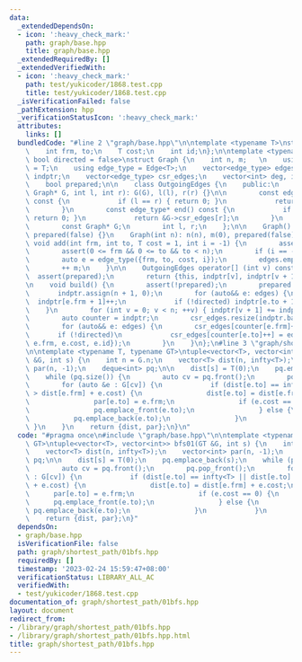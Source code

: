 ```yaml
---
data:
  _extendedDependsOn:
  - icon: ':heavy_check_mark:'
    path: graph/base.hpp
    title: graph/base.hpp
  _extendedRequiredBy: []
  _extendedVerifiedWith:
  - icon: ':heavy_check_mark:'
    path: test/yukicoder/1868.test.cpp
    title: test/yukicoder/1868.test.cpp
  _isVerificationFailed: false
  _pathExtension: hpp
  _verificationStatusIcon: ':heavy_check_mark:'
  attributes:
    links: []
  bundledCode: "#line 2 \"graph/base.hpp\"\n\ntemplate <typename T>\nstruct Edge {\n\
    \    int frm, to;\n    T cost;\n    int id;\n};\n\ntemplate <typename T = int,\
    \ bool directed = false>\nstruct Graph {\n    int n, m;   \n    using cost_type\
    \ = T;\n    using edge_type = Edge<T>;\n    vector<edge_type> edges;\n    vector<int>\
    \ indptr;\n    vector<edge_type> csr_edges;\n    vector<int> deg, indeg, outdeg;\n\
    \    bool prepared;\n\n    class OutgoingEdges {\n    public:\n        OutgoingEdges(const\
    \ Graph* G, int l, int r): G(G), l(l), r(r) {}\n\n        const edge_type* begin()\
    \ const {\n            if (l == r) { return 0; }\n            return &G->csr_edges[l];\n\
    \        }\n        const edge_type* end() const {\n            if (l == r) {\
    \ return 0; }\n            return &G->csr_edges[r];\n        }\n    \n    private:\n\
    \        const Graph* G;\n        int l, r;\n    };\n\n    Graph(): n(0), m(0),\
    \ prepared(false) {}\n    Graph(int n): n(n), m(0), prepared(false) {}\n\n   \
    \ void add(int frm, int to, T cost = 1, int i = -1) {\n        assert(!prepared);\n\
    \        assert(0 <= frm && 0 <= to && to < n);\n        if (i == -1) i = m;\n\
    \        auto e = edge_type({frm, to, cost, i});\n        edges.emplace_back(e);\n\
    \        ++ m;\n    }\n\n    OutgoingEdges operator[] (int v) const {\n      \
    \  assert(prepared);\n        return {this, indptr[v], indptr[v + 1]};\n    }\n\
    \n    void build() {\n        assert(!prepared);\n        prepared = true;\n \
    \       indptr.assign(n + 1, 0);\n        for (auto&& e: edges) {\n          \
    \  indptr[e.frm + 1]++;\n            if (!directed) indptr[e.to + 1]++;\n    \
    \    }\n        for (int v = 0; v < n; ++v) { indptr[v + 1] += indptr[v]; }\n\
    \        auto counter = indptr;\n        csr_edges.resize(indptr.back() + 1);\n\
    \        for (auto&& e: edges) {\n        csr_edges[counter[e.frm]++] = e;\n \
    \       if (!directed)\n            csr_edges[counter[e.to]++] = edge_type({e.to,\
    \ e.frm, e.cost, e.id});\n        }\n    }\n};\n#line 3 \"graph/shortest_path/01bfs.hpp\"\
    \n\ntemplate <typename T, typename GT>\ntuple<vector<T>, vector<int>> bfs01(GT\
    \ &G, int s) {\n    int n = G.n;\n    vector<T> dist(n, infty<T>);\n    vector<int>\
    \ par(n, -1);\n    deque<int> pq;\n\n    dist[s] = T(0);\n    pq.emplace_back(s);\n\
    \    while (pq.size()) {\n        auto cv = pq.front();\n        pq.pop_front();\n\
    \        for (auto &e : G[cv]) {\n            if (dist[e.to] == infty<T> || dist[e.to]\
    \ > dist[e.frm] + e.cost) {\n                dist[e.to] = dist[e.frm] + e.cost;\n\
    \                par[e.to] = e.frm;\n                if (e.cost == 0) {\n    \
    \                pq.emplace_front(e.to);\n                } else {\n         \
    \           pq.emplace_back(e.to);\n                }\n            }\n       \
    \ }\n    }\n    return {dist, par};\n}\n"
  code: "#pragma once\n#include \"graph/base.hpp\"\n\ntemplate <typename T, typename\
    \ GT>\ntuple<vector<T>, vector<int>> bfs01(GT &G, int s) {\n    int n = G.n;\n\
    \    vector<T> dist(n, infty<T>);\n    vector<int> par(n, -1);\n    deque<int>\
    \ pq;\n\n    dist[s] = T(0);\n    pq.emplace_back(s);\n    while (pq.size()) {\n\
    \        auto cv = pq.front();\n        pq.pop_front();\n        for (auto &e\
    \ : G[cv]) {\n            if (dist[e.to] == infty<T> || dist[e.to] > dist[e.frm]\
    \ + e.cost) {\n                dist[e.to] = dist[e.frm] + e.cost;\n          \
    \      par[e.to] = e.frm;\n                if (e.cost == 0) {\n              \
    \      pq.emplace_front(e.to);\n                } else {\n                   \
    \ pq.emplace_back(e.to);\n                }\n            }\n        }\n    }\n\
    \    return {dist, par};\n}"
  dependsOn:
  - graph/base.hpp
  isVerificationFile: false
  path: graph/shortest_path/01bfs.hpp
  requiredBy: []
  timestamp: '2023-02-24 15:59:47+08:00'
  verificationStatus: LIBRARY_ALL_AC
  verifiedWith:
  - test/yukicoder/1868.test.cpp
documentation_of: graph/shortest_path/01bfs.hpp
layout: document
redirect_from:
- /library/graph/shortest_path/01bfs.hpp
- /library/graph/shortest_path/01bfs.hpp.html
title: graph/shortest_path/01bfs.hpp
---
```

